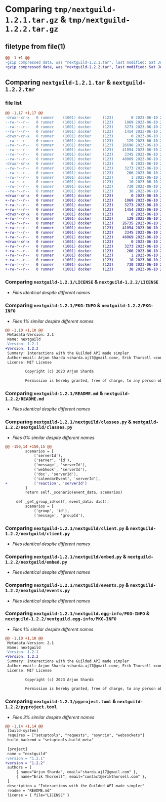 # Comparing `tmp/nextguild-1.2.1.tar.gz` & `tmp/nextguild-1.2.2.tar.gz`

## filetype from file(1)

```diff
@@ -1 +1 @@
-gzip compressed data, was "nextguild-1.2.1.tar", last modified: Sat Jun 10 22:24:56 2023, max compression
+gzip compressed data, was "nextguild-1.2.2.tar", last modified: Sat Jun 10 22:31:43 2023, max compression
```

## Comparing `nextguild-1.2.1.tar` & `nextguild-1.2.2.tar`

### file list

```diff
@@ -1,17 +1,17 @@
-drwxr-xr-x   0 runner    (1001) docker     (123)        0 2023-06-10 22:24:56.982261 nextguild-1.2.1/
--rw-r--r--   0 runner    (1001) docker     (123)     1069 2023-06-10 22:24:46.000000 nextguild-1.2.1/LICENSE
--rw-r--r--   0 runner    (1001) docker     (123)     3273 2023-06-10 22:24:56.982261 nextguild-1.2.1/PKG-INFO
--rw-r--r--   0 runner    (1001) docker     (123)     1454 2023-06-10 22:24:46.000000 nextguild-1.2.1/README.md
-drwxr-xr-x   0 runner    (1001) docker     (123)        0 2023-06-10 22:24:56.978261 nextguild-1.2.1/nextguild/
--rw-r--r--   0 runner    (1001) docker     (123)      129 2023-06-10 22:24:46.000000 nextguild-1.2.1/nextguild/__init__.py
--rw-r--r--   0 runner    (1001) docker     (123)    26698 2023-06-10 22:24:46.000000 nextguild-1.2.1/nextguild/classes.py
--rw-r--r--   0 runner    (1001) docker     (123)    41054 2023-06-10 22:24:46.000000 nextguild-1.2.1/nextguild/client.py
--rw-r--r--   0 runner    (1001) docker     (123)     3345 2023-06-10 22:24:46.000000 nextguild-1.2.1/nextguild/embed.py
--rw-r--r--   0 runner    (1001) docker     (123)    48069 2023-06-10 22:24:46.000000 nextguild-1.2.1/nextguild/events.py
-drwxr-xr-x   0 runner    (1001) docker     (123)        0 2023-06-10 22:24:56.982261 nextguild-1.2.1/nextguild.egg-info/
--rw-r--r--   0 runner    (1001) docker     (123)     3273 2023-06-10 22:24:56.000000 nextguild-1.2.1/nextguild.egg-info/PKG-INFO
--rw-r--r--   0 runner    (1001) docker     (123)      266 2023-06-10 22:24:56.000000 nextguild-1.2.1/nextguild.egg-info/SOURCES.txt
--rw-r--r--   0 runner    (1001) docker     (123)        1 2023-06-10 22:24:56.000000 nextguild-1.2.1/nextguild.egg-info/dependency_links.txt
--rw-r--r--   0 runner    (1001) docker     (123)       10 2023-06-10 22:24:56.000000 nextguild-1.2.1/nextguild.egg-info/top_level.txt
--rw-r--r--   0 runner    (1001) docker     (123)      730 2023-06-10 22:24:46.000000 nextguild-1.2.1/pyproject.toml
--rw-r--r--   0 runner    (1001) docker     (123)       38 2023-06-10 22:24:56.982261 nextguild-1.2.1/setup.cfg
+drwxr-xr-x   0 runner    (1001) docker     (123)        0 2023-06-10 22:31:43.986807 nextguild-1.2.2/
+-rw-r--r--   0 runner    (1001) docker     (123)     1069 2023-06-10 22:31:28.000000 nextguild-1.2.2/LICENSE
+-rw-r--r--   0 runner    (1001) docker     (123)     3273 2023-06-10 22:31:43.986807 nextguild-1.2.2/PKG-INFO
+-rw-r--r--   0 runner    (1001) docker     (123)     1454 2023-06-10 22:31:28.000000 nextguild-1.2.2/README.md
+drwxr-xr-x   0 runner    (1001) docker     (123)        0 2023-06-10 22:31:43.982807 nextguild-1.2.2/nextguild/
+-rw-r--r--   0 runner    (1001) docker     (123)      129 2023-06-10 22:31:28.000000 nextguild-1.2.2/nextguild/__init__.py
+-rw-r--r--   0 runner    (1001) docker     (123)    26735 2023-06-10 22:31:28.000000 nextguild-1.2.2/nextguild/classes.py
+-rw-r--r--   0 runner    (1001) docker     (123)    41054 2023-06-10 22:31:28.000000 nextguild-1.2.2/nextguild/client.py
+-rw-r--r--   0 runner    (1001) docker     (123)     3345 2023-06-10 22:31:28.000000 nextguild-1.2.2/nextguild/embed.py
+-rw-r--r--   0 runner    (1001) docker     (123)    48069 2023-06-10 22:31:28.000000 nextguild-1.2.2/nextguild/events.py
+drwxr-xr-x   0 runner    (1001) docker     (123)        0 2023-06-10 22:31:43.986807 nextguild-1.2.2/nextguild.egg-info/
+-rw-r--r--   0 runner    (1001) docker     (123)     3273 2023-06-10 22:31:43.000000 nextguild-1.2.2/nextguild.egg-info/PKG-INFO
+-rw-r--r--   0 runner    (1001) docker     (123)      266 2023-06-10 22:31:43.000000 nextguild-1.2.2/nextguild.egg-info/SOURCES.txt
+-rw-r--r--   0 runner    (1001) docker     (123)        1 2023-06-10 22:31:43.000000 nextguild-1.2.2/nextguild.egg-info/dependency_links.txt
+-rw-r--r--   0 runner    (1001) docker     (123)       10 2023-06-10 22:31:43.000000 nextguild-1.2.2/nextguild.egg-info/top_level.txt
+-rw-r--r--   0 runner    (1001) docker     (123)      730 2023-06-10 22:31:28.000000 nextguild-1.2.2/pyproject.toml
+-rw-r--r--   0 runner    (1001) docker     (123)       38 2023-06-10 22:31:43.986807 nextguild-1.2.2/setup.cfg
```

### Comparing `nextguild-1.2.1/LICENSE` & `nextguild-1.2.2/LICENSE`

 * *Files identical despite different names*

### Comparing `nextguild-1.2.1/PKG-INFO` & `nextguild-1.2.2/PKG-INFO`

 * *Files 1% similar despite different names*

```diff
@@ -1,10 +1,10 @@
 Metadata-Version: 2.1
 Name: nextguild
-Version: 1.2.1
+Version: 1.2.2
 Summary: Interactions with the Guilded API made simpler
 Author-email: Arjun Sharda <sharda.aj17@gmail.com>, Erik Thorsell <contact@erikthorsell.com>
 License: MIT License
         
         Copyright (c) 2023 Arjun Sharda
         
         Permission is hereby granted, free of charge, to any person obtaining a copy
```

### Comparing `nextguild-1.2.1/README.md` & `nextguild-1.2.2/README.md`

 * *Files identical despite different names*

### Comparing `nextguild-1.2.1/nextguild/classes.py` & `nextguild-1.2.2/nextguild/classes.py`

 * *Files 0% similar despite different names*

```diff
@@ -150,14 +150,15 @@
         scenarios = [
             ('serverId'),
             ('server', 'id'),
             ('message', 'serverId'),
             ('webhook', 'serverId'),
             ('doc', 'serverId'),
             ('calendarEvent', 'serverId'),
+            ('reaction', 'serverId')
         ]
         return self._scenario(event_data, scenarios)
             
     def _get_group_id(self, event_data: dict):
         scenarios = [
             ('group', 'id'),
             ('message', 'groupId'),
```

### Comparing `nextguild-1.2.1/nextguild/client.py` & `nextguild-1.2.2/nextguild/client.py`

 * *Files identical despite different names*

### Comparing `nextguild-1.2.1/nextguild/embed.py` & `nextguild-1.2.2/nextguild/embed.py`

 * *Files identical despite different names*

### Comparing `nextguild-1.2.1/nextguild/events.py` & `nextguild-1.2.2/nextguild/events.py`

 * *Files identical despite different names*

### Comparing `nextguild-1.2.1/nextguild.egg-info/PKG-INFO` & `nextguild-1.2.2/nextguild.egg-info/PKG-INFO`

 * *Files 1% similar despite different names*

```diff
@@ -1,10 +1,10 @@
 Metadata-Version: 2.1
 Name: nextguild
-Version: 1.2.1
+Version: 1.2.2
 Summary: Interactions with the Guilded API made simpler
 Author-email: Arjun Sharda <sharda.aj17@gmail.com>, Erik Thorsell <contact@erikthorsell.com>
 License: MIT License
         
         Copyright (c) 2023 Arjun Sharda
         
         Permission is hereby granted, free of charge, to any person obtaining a copy
```

### Comparing `nextguild-1.2.1/pyproject.toml` & `nextguild-1.2.2/pyproject.toml`

 * *Files 3% similar despite different names*

```diff
@@ -1,14 +1,14 @@
 [build-system]
 requires = ["setuptools", "requests", "asyncio", "websockets"]
 build-backend = "setuptools.build_meta"
 
 [project]
 name = "nextguild"
-version = "1.2.1"
+version = "1.2.2"
 authors = [
     { name="Arjun Sharda", email="sharda.aj17@gmail.com" },
     { name="Erik Thorsell", email="contact@erikthorsell.com" },
 ]
 description = "Interactions with the Guilded API made simpler"
 readme = "README.md"
 license = { file="LICENSE" }
```

